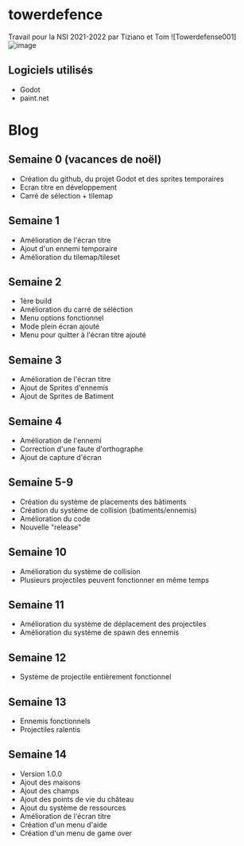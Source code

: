 # towerdefence
Travail pour la NSI 2021-2022 par Tiziano et Tom
![Towerdefense001]![image](https://user-images.githubusercontent.com/55955510/164681994-05d8e487-28f4-43be-b1f3-25566629f146.png)
## Logiciels utilisés
* Godot
* paint.net
# Blog
## Semaine 0 (vacances de noël)
* Création du github, du projet Godot et des sprites temporaires  
* Ecran titre en développement
* Carré de sélection + tilemap

## Semaine 1
* Amélioration de l'écran titre
* Ajout d'un ennemi temporaire
* Amélioration du tilemap/tileset

## Semaine 2
* 1ère build
* Amélioration du carré de séléction
* Menu options fonctionnel
* Mode plein écran ajouté
* Menu pour quitter à l'écran titre ajouté

## Semaine 3
* Amélioration de l'écran titre
* Ajout de Sprites d'ennemis
* Ajout de Sprites de Batiment

## Semaine 4
* Amélioration de l'ennemi
* Correction d'une faute d'orthographe
* Ajout de capture d'écran

## Semaine 5-9
* Création du système de placements des bâtiments
* Création du système de collision (batiments/ennemis)
* Amélioration du code
* Nouvelle "release"

## Semaine 10
* Amélioration du système de collision
* Plusieurs projectiles peuvent fonctionner en même temps

## Semaine 11
* Amélioration du système de déplacement des projectiles
* Amélioration du système de spawn des ennemis

## Semaine 12
* Système de projectile entièrement fonctionnel

## Semaine 13
* Ennemis fonctionnels
* Projectiles ralentis

## Semaine 14
* Version 1.0.0
* Ajout des maisons
* Ajout des champs
* Ajout des points de vie du château
* Ajout du système de ressources
* Amélioration de l'écran titre
* Création d'un menu d'aide
* Création d'un menu de game over
